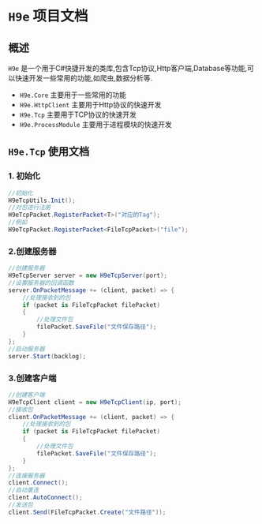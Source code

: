 ﻿# `H9e` 项目文档
## 概述
`H9e` 是一个用于C#快捷开发的类库,包含Tcp协议,Http客户端,Database等功能,可以快速开发一些常用的功能,如爬虫,数据分析等.
- `H9e.Core` 主要用于一些常用的功能
- `H9e.HttpClient` 主要用于Http协议的快速开发
- `H9e.Tcp` 主要用于TCP协议的快速开发
- `H9e.ProcessModule` 主要用于进程模块的快速开发


## `H9e.Tcp` 使用文档
### 1. 初始化
```csharp
//初始化
H9eTcpUtils.Init();
//对包进行注册
H9eTcpPacket.RegisterPacket<T>("对应的Tag");
//例如
H9eTcpPacket.RegisterPacket<FileTcpPacket>("file");
```
### 2.创建服务器
```csharp
//创建服务器
H9eTcpServer server = new H9eTcpServer(port);
//设置服务器的回调函数
server.OnPacketMessage += (client, packet) => {
	//处理接收到的包
	if (packet is FileTcpPacket filePacket)
	{
		//处理文件包
		filePacket.SaveFile("文件保存路径");
	}
};
//启动服务器
server.Start(backlog);
```
### 3.创建客户端
```csharp
//创建客户端
H9eTcpClient client = new H9eTcpClient(ip, port);
//接收包
client.OnPacketMessage += (client, packet) => {
	//处理接收到的包
	if (packet is FileTcpPacket filePacket)
	{
		//处理文件包
		filePacket.SaveFile("文件保存路径");
	}
};
//连接服务器
client.Connect();
//自动重连
client.AutoConnect();
//发送包
client.Send(FileTcpPacket.Create("文件路径"));
```
